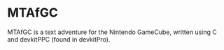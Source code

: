 # MTAfGC
MTAfGC is a text adventure for the Nintendo GameCube, written using C and devkitPPC (found in devkitPro).
